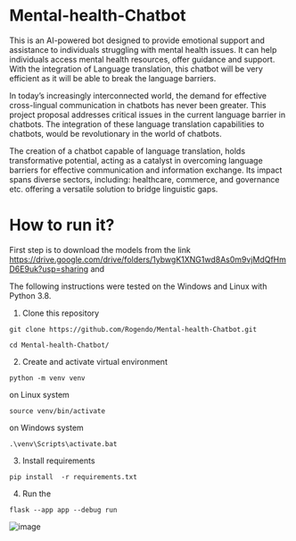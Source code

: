 # Mental-health-Chatbot 
This is an AI-powered bot designed to provide emotional support and assistance to individuals struggling with mental health issues. 
It can help individuals access mental health resources, offer guidance and support. 
With the integration of Language translation, this chatbot will be very efficient as it will be able to break the language barriers. 

In today’s increasingly interconnected world, the demand for effective cross-lingual communication in chatbots has never been greater.
This project proposal addresses critical issues in the current language barrier in chatbots. The integration of these language translation capabilities to chatbots, would be revolutionary in the world of chatbots.

The creation of a chatbot capable of language translation, holds transformative potential, acting as a catalyst in overcoming language barriers for effective communication and information exchange. 
Its impact spans diverse sectors, including: healthcare, commerce, and governance etc. offering a versatile solution to bridge linguistic gaps.


# How to run it?

First step is to download the models from the link https://drive.google.com/drive/folders/1ybwgK1XNG1wd8As0m9vjMdQfHmD6E9uk?usp=sharing and

The following instructions were tested on the Windows and Linux with Python 3.8.

1. Clone this repository

```
git clone https://github.com/Rogendo/Mental-health-Chatbot.git
```
```
cd Mental-health-Chatbot/
```

2. Create and activate virtual environment 

```
python -m venv venv
```
on Linux system
```
source venv/bin/activate
```
on Windows system
```
.\venv\Scripts\activate.bat
```
3. Install requirements

```
pip install  -r requirements.txt
```

4. Run the 
```
flask --app app --debug run

```


![image](https://user-images.githubusercontent.com/62094358/221975328-2c9500a6-d551-4704-8544-e60e449bcdda.png)
